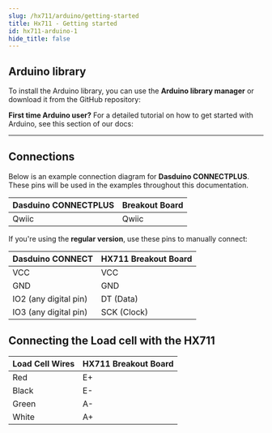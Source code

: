 ```yaml
---
slug: /hx711/arduino/getting-started
title: Hx711 - Getting started
id: hx711-arduino-1
hide_title: false
---
```


## Arduino library

To install the Arduino library, you can use the **Arduino library manager** or download it from the GitHub repository:
<QuickLink  
  title="Load cell amplifier HX711 board Arduino library"  
  description="HX711 Arduino library by Soldered"  
  url="https://github.com/SolderedElectronics/Soldered-HX711-ADC-For-Weight-Scales-Arduino-Library/tree/main"  
/>  

<InfoBox>

**First time Arduino user?** For a detailed tutorial on how to get started with Arduino, see this section of our docs:

<QuickLink  
  title="Getting started with Arduino"  
  description="A full, comprehensive tutorial on how to set up and upload code for the first time on an Arduino board, from scratch!"  
  url="/documentation/arduino/quick-start-guide"  
/>  

</InfoBox>

---

## Connections

Below is an example connection diagram for **Dasduino CONNECTPLUS**. These pins will be used in the examples throughout this documentation.

| **Dasduino CONNECTPLUS** | **Breakout Board** |
| ------------------------ | ------------------ |
| Qwiic                    | Qwiic              |

<InfoBox>

If you're using the **regular version**, use these pins to manually connect:

| **Dasduino CONNECT**  | **HX711 Breakout Board** |
| --------------------- | ------------------------ |
| VCC                   | VCC                      |
| GND                   | GND                      |
| IO2 (any digital pin) | DT (Data)                |
| IO3 (any digital pin) | SCK (Clock)              |

</InfoBox>

## Connecting the Load cell with the HX711

| **Load Cell Wires** | **HX711 Breakout Board** |
| ------------------- | ------------------------ |
| Red                 | E+                       |
| Black               | E-                       |
| Green               | A-                       |
| White               | A+                       |